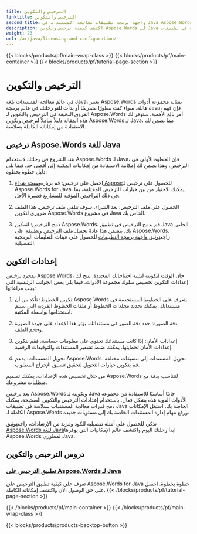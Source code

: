 ```yaml
---
title: الترخيص والتكوين
linktitle: الترخيص والتكوين
second_title: واجهة برمجة تطبيقات معالجة المستندات في Java Aspose.Words
description: اكتشف كيفية ترخيص وتكوين Aspose.Words لـ Java بسهولة. انغمس في تعقيدات إعداد مجموعة الأدوات القوية هذه لمعالجة المستندات في تطبيقات Java الخاصة بك.
weight: 23
url: /ar/java/licensing-and-configuration/
---
```


{{< blocks/products/pf/main-wrap-class >}}
{{< blocks/products/pf/main-container >}}
{{< blocks/products/pf/tutorial-page-section >}}

# الترخيص والتكوين

في عالم معالجة المستندات بلغة Java، يعتبر Aspose.Words بمثابة مجموعة أدوات هائلة. سواء كنت مطورًا متمرسًا أو بدأت للتو رحلتك في عالم برمجة Java، فإن فهم الفروق الدقيقة في الترخيص والتكوين لـ Aspose.Words أمر بالغ الأهمية. ستوفر لك هذه المقالة دليلاً شاملاً لترخيص وتكوين Aspose.Words لـ Java، مما يضمن لك الاستفادة من إمكاناته الكاملة بسلاسة.

## ترخيص Aspose.Words للغة Java

عند الشروع في رحلتك لاستخدام Aspose.Words لـ Java، فإن الخطوة الأولى هي الترخيص. وهذا يضمن لك إمكانية الاستفادة من إمكانيات المكتبة إلى أقصى حد. فيما يلي دليل خطوة بخطوة:

1.  احصل على ترخيص: قم بزيارة[صفحة شراء Aspose](https://purchase.aspose.com/buy)للحصول على ترخيص لـ Aspose.Words for Java. يمكنك الاختيار من بين خيارات الترخيص المختلفة، بما في ذلك التراخيص المؤقتة للمشاريع قصيرة الأجل.

2. الحصول على ملف الترخيص: بعد الشراء، سوف تتلقى ملف ترخيص. هذا الملف ضروري لتكوين Aspose.Words في مشروع Java الخاص بك.

3.  دمج الترخيص: لتمكين Aspose.Words، قم بدمج الترخيص في تطبيق Java الخاص بك. يتضمن هذا عادةً تحميل ملف الترخيص وتطبيقه على Aspose.Words. راجع[توثيق واجهة برمجة التطبيقات](https://reference.aspose.com/words/java/) للحصول على عينات التعليمات البرمجية التفصيلية.

## إعدادات التكوين

بمجرد ترخيص Aspose.Words، حان الوقت لتكوينه لتلبية احتياجاتك المحددة. تتيح لك إعدادات التكوين تخصيص سلوك مجموعة الأدوات. فيما يلي بعض الجوانب الرئيسية التي يجب مراعاتها:

1. تكوين الخطوط: تأكد من أن Aspose.Words يتعرف على الخطوط المستخدمة في مستنداتك. يمكنك تحديد مجلدات الخطوط أو ملفات الخطوط الفردية التي سيتم استخدامها بواسطة المكتبة.

2. دقة الصورة: حدد دقة الصور في مستنداتك. يؤثر هذا الإعداد على جودة الصورة وحجم الملف.

3. إعدادات الأمان: إذا كانت مستنداتك تحتوي على معلومات حساسة، فقم بتكوين إعدادات الأمان لحمايتها. يمكنك ضبط تشفير المستندات والتوقيعات الرقمية.

4. تحويل المستندات: يدعم Aspose.Words تحويل المستندات إلى تنسيقات مختلفة. قم بتكوين خيارات التحويل لتحقيق تنسيق الإخراج المطلوب.

من خلال تخصيص هذه الإعدادات، يمكنك تصميم Aspose.Words لتتناسب بدقة مع متطلبات مشروعك.

يعد ترخيص Aspose.Words وتكوينه لـ Java جانبًا أساسيًا للاستفادة من مجموعة الأدوات القوية هذه بشكل فعال. باستخدام إعدادات الترخيص والتكوين الصحيحة، يمكنك دمج قدرات معالجة المستندات بسلاسة في تطبيقات Java الخاصة بك. استغل الإمكانات الكاملة لـ Aspose.Words ورفع مهام إدارة المستندات الخاصة بك إلى مستويات جديدة.

 تذكر، للحصول على أمثلة تفصيلية للكود ومزيد من الإرشادات، راجع[توثيق Aspose.Words للغة Java](https://reference.aspose.com/words/java/)ابدأ رحلتك اليوم واكتشف عالم الإمكانيات التي يوفرها Aspose.Words لمطوري Java.

## دروس الترخيص والتكوين
### [تطبيق الترخيص على Aspose.Words لـ Java](./applying-licensing/)
تعرف على كيفية تطبيق الترخيص على Aspose.Words for Java خطوة بخطوة. احصل على حق الوصول الآن واكتشف إمكاناته الكاملة.
{{< /blocks/products/pf/tutorial-page-section >}}

{{< /blocks/products/pf/main-container >}}
{{< /blocks/products/pf/main-wrap-class >}}

{{< blocks/products/products-backtop-button >}}
